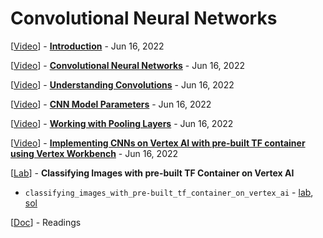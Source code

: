 # Convolutional Neural Networks

[<a class="reference external" href="https://www.youtube.com/watch?v=ylmzuk-jv-w" target="_blank">Video</a>] - **[Introduction](intro.md)** - Jun 16, 2022

[<a class="reference external" href="https://www.youtube.com/watch?v=4pcqScI1jhA" target="_blank">Video</a>] - **[Convolutional Neural Networks](cnns.md)** - Jun 16, 2022

[<a class="reference external" href="https://www.youtube.com/watch?v=HsQs_Tl6E_0" target="_blank">Video</a>] - **[Understanding Convolutions](understanding_convolutions.md)** - Jun 16, 2022

[<a class="reference external" href="https://www.youtube.com/watch?v=Kxw_Cgg2vZ4" target="_blank">Video</a>] - **[CNN Model Parameters](cnn_model_parameters.md)** - Jun 16, 2022

[<a class="reference external" href="https://www.youtube.com/watch?v=OK2JvFzZR4U" target="_blank">Video</a>] - **[Working with Pooling Layers](working_with_pooling_layers.md)** - Jun 16, 2022

[<a class="reference external" href="https://www.youtube.com/watch?v=63ye-xDdQVk" target="_blank">Video</a>] - **[Implementing CNNs on Vertex AI with pre-built TF container using Vertex Workbench](implementing_cnns_on_vertex_ai_with_pre_built_tf_co.md)** - Jun 16, 2022

[<a class="reference external" href="https://www.cloudskillsboost.google/course_sessions/1914114/labs/325282" target="_blank">Lab</a>] - **Classifying Images with pre-built TF Container on Vertex AI**
* `classifying_images_with_pre-built_tf_container_on_vertex_ai` - <a class="reference external" href="https://github.com/GoogleCloudPlatform/training-data-analyst/blob/master/courses/machine_learning/deepdive2/computer_vision_fun/labs/classifying_images_with_pre-built_tf_container_on_vertex_ai.ipynb" target="_blank">lab</a>, <a class="reference external" href="https://github.com/GoogleCloudPlatform/training-data-analyst/blob/master/courses/machine_learning/deepdive2/computer_vision_fun/solutions/classifying_images_with_pre-built_tf_container_on_vertex_ai.ipynb" target="_blank">sol</a>

[<a class="reference external" href="https://drive.google.com/open?id=1xRGsXw46SUvJj76YEfqEF2YrxAjV6KWA" target="_blank">Doc</a>] - Readings
